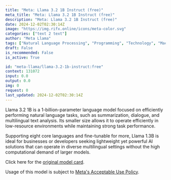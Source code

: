 ```yaml
---
title: "Meta: Llama 3.2 1B Instruct (free)"
meta_title: "Meta: Llama 3.2 1B Instruct (free)"
description: "Meta: Llama 3.2 1B Instruct (free)"
date: 2024-12-02T02:30:14Z
image: "https://img.rifx.online/icons/meta-color.svg"
categories: ["text 2 text"]
author: "Meta Llama"
tags: ["Natural Language Processing", "Programming", "Technology", "Machine Learning", "Data Science", "Free"]
draft: False
is_recommended: False
is_active: True

id: "meta-llama/llama-3.2-1b-instruct:free"
context: 131072
input: 0.0
output: 0.0
img: 0
request: 0
last_updated: 2024-12-02T02:30:14Z
---
```


Llama 3.2 1B is a 1-billion-parameter language model focused on efficiently performing natural language tasks, such as summarization, dialogue, and multilingual text analysis. Its smaller size allows it to operate efficiently in low-resource environments while maintaining strong task performance.

Supporting eight core languages and fine-tunable for more, Llama 1.3B is ideal for businesses or developers seeking lightweight yet powerful AI solutions that can operate in diverse multilingual settings without the high computational demand of larger models.

Click here for the [original model card](https://github.com/meta-llama/llama-models/blob/main/models/llama3_2/MODEL_CARD.md).

Usage of this model is subject to [Meta's Acceptable Use Policy](https://www.llama.com/llama3/use-policy/).

